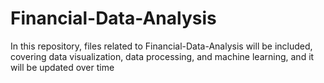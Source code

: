 # Financial-Data-Analysis


In this repository, files related to  Financial-Data-Analysis will be included, covering data visualization, data processing, and machine learning, and it will be updated over time
